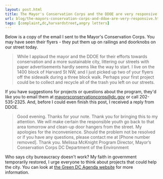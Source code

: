```yaml
---
layout: post.html
title: The Mayor's Conservation Corps and the DDOE are very responsive
url: blog/the-mayors-conservation-corps-and-ddoe-are-very-responsive.html
tags: [complaint,dc,harvardstreet,angry letters]
---
```

Below is a copy of the email I sent to the Mayor's Conservation Corps. You may have seen their flyers - they put them up on railings and doorknobs on our street today. 

> While I applaud the mayor and the DDOE for their efforts towards conservation and a more sustainable city, littering our streets with paper advertisements hardly seems like the way to start. I live on the 1400 block of Harvard St NW, and I just picked up two of your flyers off the sidewalk during a three block walk. Perhaps your first project could be to collect and recycle all of the trash you left on our streets.

If you have suggestions for projects or questions about the program, they'd like you to email them at [mayorsconservationcorps@dc.gov](mailto:mayorsconservationcorps@dc.gov) or call 202-535-2325. And, before I could even finish this post, I received a reply from DDOE. 

> Good evening. Thanks for your note. Thank you for bringing this to my attention. We will make certain the responsible youth go back to that area tomorrow and clean-up door hangers from the street. My apologies for the inconvenience. Should the problem not be resolved or if you have any questions, please contact me at [Phone number removed]. Thank you. Melissa McKnight Program Director, Mayor’s Conservation Corps DC Department of the Environment 

Who says city bureaucracy doesn't work? My faith in government temporarily restored, I urge everyone to think about projects that could help the city. You can look at [the Green DC Agenda website](http://www.green.dc.gov/agenda) for more information. 
